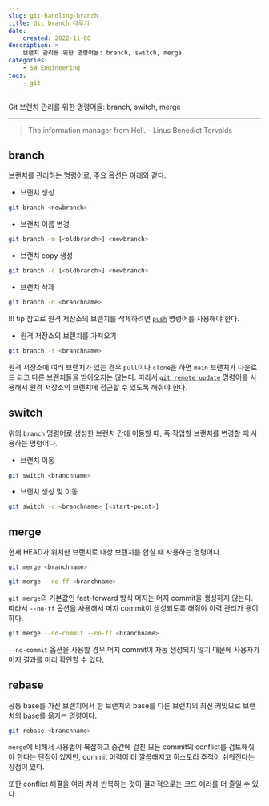 ```yaml
---
slug: git-handling-branch
title: Git branch 다루기
date:
    created: 2022-11-08
description: >
    브랜치 관리를 위한 명령어들: branch, switch, merge
categories:
    - SW Engineering
tags:
    - git
---
```


Git 브랜치 관리를 위한 명령어들: branch, switch, merge  

<!-- more -->

---

> The information manager from Hell. - Linus Benedict Torvalds

## branch

브랜치를 관리하는 명령어로, 주요 옵션은 아래와 같다.  

- 브랜치 생성

```bash
git branch <newbranch>
```

- 브랜치 이름 변경

```bash
git branch -m [<oldbranch>] <newbranch>
```

- 브랜치 copy 생성

```bash
git branch -c [<oldbranch>] <newbranch>
```

- 브랜치 삭제

```bash
git branch -d <branchname>
```

!!! tip
    참고로 원격 저장소의 브랜치를 삭제하려면 [`push`](2022-01-15-git_save_upload.md/#push) 명령어를 사용해야 한다.  

- 원격 저장소의 브랜치를 가져오기

```bash
git branch -t <branchname>
```

원격 저장소에 여러 브랜치가 있는 경우 `pull`이나 `clone`을 하면 `main` 브랜치가 다운로드 되고 다른 브랜치들을 받아오지는 않는다. 따라서 [`git remote update`](2022-01-14-git_initiate.md/#remote) 명령어를 사용해서 원격 저장소의 브랜치에 접근할 수 있도록 해줘야 한다.  

## switch

위의 `branch` 명령어로 생성한 브랜치 간에 이동할 때, 즉 작업할 브랜치를 변경할 때 사용하는 명령어다.  


- 브랜치 이동

```bash
git switch <branchname>
```

- 브랜치 생성 및 이동

```bash
git switch -c <branchname> [<start-point>]
```

## merge

현재 HEAD가 위치한 브랜치로 대상 브랜치를 합칠 때 사용하는 명령어다.  

```bash
git merge <branchname>
```

```bash
git merge --no-ff <branchname>
```

`git merge`의 기본값인 fast-forward 방식 머지는 머지 commit을 생성하지 않는다. 따라서 `--no-ff` 옵션을 사용해서 머지 commit이 생성되도록 해줘야 이력 관리가 용이하다.  

```bash
git merge --no-commit --no-ff <branchname>
```

`--no-commit` 옵션을 사용할 경우 머지 commit이 자동 생성되지 않기 때문에 사용자가 머지 결과를 미리 확인할 수 있다.  

## rebase

공통 base를 가진 브랜치에서 한 브랜치의 base를 다른 브랜치의 최신 커밋으로 브랜치의 base를 옮기는 명령어다.  

```bash
git rebase <branchname>
```

`merge`에 비해서 사용법이 복잡하고 중간에 걸친 모든 commit의 conflict를 검토해줘야 한다는 단점이 있지만, commit 이력이 더 깔끔해지고 히스토리 추적이 쉬워진다는 장점이 있다.  

또한 conflict 해결을 여러 차례 반복하는 것이 결과적으로는 코드 에러를 더 줄일 수 있다.  